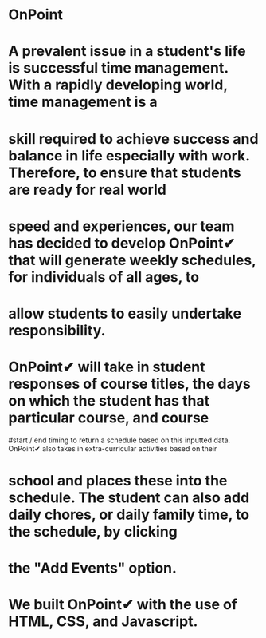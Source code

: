 # OnPoint
# A prevalent issue in a student's life is successful time management. With a rapidly developing world, time management is a 
# skill required to achieve success and balance in life especially with work. Therefore, to ensure that students are ready for real world 
# speed and experiences, our team has decided to develop OnPoint✔ that will generate weekly schedules, for individuals of all ages, to 
# allow students to easily undertake responsibility.

# OnPoint✔ will take in student responses of course titles, the days on which the student has that particular course, and course 
#start / end timing to return a schedule based on this inputted data. OnPoint✔ also takes in extra-curricular activities based on their 
# school and places these into the schedule. The student can also add daily chores, or daily family time, to the schedule, by clicking 
# the "Add Events" option.

# We built OnPoint✔ with the use of HTML, CSS, and Javascript.

